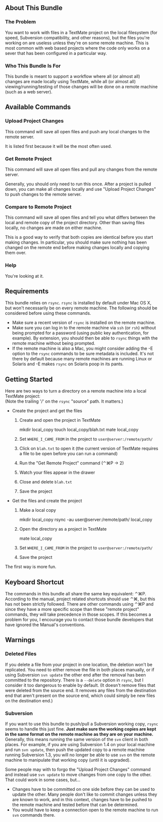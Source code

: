 ## About This Bundle

### The Problem

You want to work with files in a TextMate project on the local filesystem (for speed, Subversion compatibility, and other reasons), but the files you're working on are useless unless they're on some remote machine. This is most common with web based projects where the code only works on a sever that has been configured in a particular way.

### Who This Bundle Is For

This bundle is meant to support a workflow where all (or almost all) changes are made locally using TextMate, while all (or almost all) viewing/running/testing of those changes will be done on a remote machine (such as a web server).

## Available Commands

### Upload Project Changes

This command will save all open files and push any local changes to the remote server.

It is listed first because it will be the most often used.

### Get Remote Project

This command will save all open files and pull any changes from the remote server.

Generally, you should only need to run this once. After a project is pulled down, you can make all changes locally and use "Upload Project Changes" to push changes to the remote server.

### Compare to Remote Project

This command will save all open files and tell you what differs between the local and remote copy of the project directory. Other than saving files locally, no changes are made on either machine.

This is a good way to verify that both copies are identical before you start making changes. In particular, you should make sure nothing has been changed on the remote end before making changes locally and copying them over.

### Help

You're looking at it.

## Requirements

This bundle relies on `rsync`. `rsync` is installed by default under Mac OS X, but won't necessarily be on every remote machine. The following should be considered before using these commands.

  * Make sure a recent version of `rsync` is installed on the remote machine.
  * Make sure you can log in to the remote machine via `ssh` (or `rsh`) without being prompted for a password (using public key authentication, for example). By extension, you should then be able to `rsync` things with the remote machine without being prompted.
  * If the remote machine is also a Mac, you might consider adding the -E option to the `rsync` commands to be sure metadata is included. It's not there by default because many remote machines are running Linux or Solaris and -E makes `rsync` on Solaris poop in its pants.

## Getting Started

Here are two ways to turn a directory on a remote machine into a local TextMate project:  
(Note the trailing '/' on the `rsync` "source" path. It matters.)

  * Create the project and get the files

      1. Create and open the project in TextMate

            mkdir local_copy
            touch local_copy/blah.txt
            mate local_copy

      2. Set `WHERE_I_CAME_FROM` in the project to `user@server:/remote/path/`
      3. Click on `blah.txt` to open it (the current version of TextMate requires a file to be open before you can run a command)
      4. Run the "Get Remote Project" command (⌃⌘P → 2)
      5. Watch your files appear in the drawer
      6. Close and delete `blah.txt`
      7. Save the project

  * Get the files and create the project

      1. Make a local copy

            mkdir local_copy
            rsync -au user@server:/remote/path/ local_copy

      2. Open the directory as a project in TextMate

            mate local_copy

      3. Set `WHERE_I_CAME_FROM` in the project to `user@server:/remote/path/`
      4. Save the project

The first way is more fun.

## Keyboard Shortcut

The commands in this bundle all share the same key equivalent: ⌃⌘P. According to the manual, project related shortcuts should use ⌃⌘, but this has not been strictly followed. There are other commands using ⌃⌘P and since they have a more specific scope than these "remote project" commands, they will take precedence in those scopes. If this becomes a problem for you, I encourage you to contact those bundle developers that have ignored the Manual's conventions.

## Warnings

### Deleted Files

If you delete a file from your project in one location, the deletion won't be replicated. You need to either remove the file in both places manually, or if using Subversion `svn update` the other end after the removal has been committed to the repository. There is a `--delete` option in `rsync`, but I consider it too dangerous to enable by default. (It doesn't remove files that were deleted from the source end. It removes any files from the destination end that aren't present on the source end, which could simply be new files on the destination end.)

### Subversion

If you want to use this bundle to push/pull a Subversion working copy, `rsync` seems to handle this just fine. **Just make sure the working copies are kept in the same format on the remote machine as they are on your machine.** Generally, this means running the same version of the `svn` client in both places. For example, if you are using Subversion 1.4 on your local machine and run `svn update`, then push the updated copy to a remote machine running Subversion 1.3, you will no longer be able to use `svn` on the remote machine to manipulate that working copy (until it is upgraded).

Some people may with to forgo the "Upload Project Changes" command and instead use `svn update` to move changes from one copy to the other. That could work in some cases, but…

  * Changes have to be committed on one side before they can be used to update the other. Many people don't like to commit changes unless they are known to work, and in this context, changes have to be pushed to the remote machine and tested before that can be determined.
  * You would have to keep a connection open to the remote machine to run `svn` commands there.
